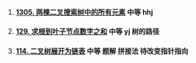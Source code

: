 1.  ####  [1305. 两棵二叉搜索树中的所有元素](https://leetcode-cn.com/problems/all-elements-in-two-binary-search-trees/)  中等 hhj

2.  #### [129. 求根到叶子节点数字之和](https://leetcode-cn.com/problems/sum-root-to-leaf-numbers/) 中等 yj 树的路径

3.  #### [114. 二叉树展开为链表](https://leetcode-cn.com/problems/flatten-binary-tree-to-linked-list/) 中等 题解 拼接法 待改变指针指向